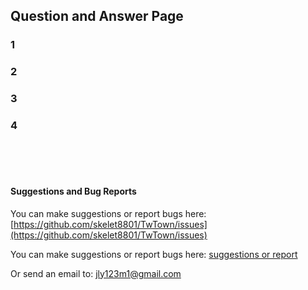## Question and Answer Page



### 1

### 2


### 3


### 4





<br>
<br> 
<br> 



#### Suggestions and Bug Reports


You can make suggestions or report bugs here: [https://github.com/skelet8801/TwTown/issues](https://github.com/skelet8801/TwTown/issues)

You can make suggestions or report bugs here: <a href="https://skelet8801.github.io/TwTown/QA" target="_blank">suggestions or report</a>

Or send an email to: jly123m1@gmail.com
